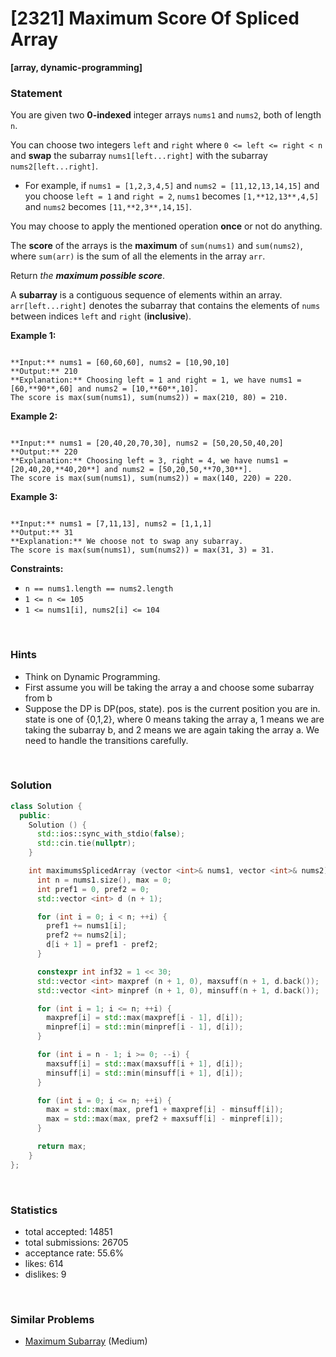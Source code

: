 # [2321] Maximum Score Of Spliced Array

**[array, dynamic-programming]**

### Statement

You are given two **0-indexed** integer arrays `nums1` and `nums2`, both of length `n`.

You can choose two integers `left` and `right` where `0 <= left <= right < n` and **swap** the subarray `nums1[left...right]` with the subarray `nums2[left...right]`.

* For example, if `nums1 = [1,2,3,4,5]` and `nums2 = [11,12,13,14,15]` and you choose `left = 1` and `right = 2`, `nums1` becomes `[1,**12,13**,4,5]` and `nums2` becomes `[11,**2,3**,14,15]`.



You may choose to apply the mentioned operation **once** or not do anything.

The **score** of the arrays is the **maximum** of `sum(nums1)` and `sum(nums2)`, where `sum(arr)` is the sum of all the elements in the array `arr`.

Return *the **maximum possible score***.

A **subarray** is a contiguous sequence of elements within an array. `arr[left...right]` denotes the subarray that contains the elements of `nums` between indices `left` and `right` (**inclusive**).


**Example 1:**

```

**Input:** nums1 = [60,60,60], nums2 = [10,90,10]
**Output:** 210
**Explanation:** Choosing left = 1 and right = 1, we have nums1 = [60,**90**,60] and nums2 = [10,**60**,10].
The score is max(sum(nums1), sum(nums2)) = max(210, 80) = 210.
```

**Example 2:**

```

**Input:** nums1 = [20,40,20,70,30], nums2 = [50,20,50,40,20]
**Output:** 220
**Explanation:** Choosing left = 3, right = 4, we have nums1 = [20,40,20,**40,20**] and nums2 = [50,20,50,**70,30**].
The score is max(sum(nums1), sum(nums2)) = max(140, 220) = 220.

```

**Example 3:**

```

**Input:** nums1 = [7,11,13], nums2 = [1,1,1]
**Output:** 31
**Explanation:** We choose not to swap any subarray.
The score is max(sum(nums1), sum(nums2)) = max(31, 3) = 31.

```

**Constraints:**
* `n == nums1.length == nums2.length`
* `1 <= n <= 105`
* `1 <= nums1[i], nums2[i] <= 104`


<br>

### Hints

- Think on Dynamic Programming.
- First assume you will be taking the array a and choose some subarray from b
- Suppose the DP is DP(pos, state). pos is the current position you are in. state is one of {0,1,2}, where 0 means taking the array a, 1 means we are taking the subarray b, and 2 means we are again taking the array a. We need to handle the transitions carefully.

<br>

### Solution

```cpp
class Solution {
  public:
    Solution () {
      std::ios::sync_with_stdio(false);
      std::cin.tie(nullptr);
    }

    int maximumsSplicedArray (vector <int>& nums1, vector <int>& nums2) {
      int n = nums1.size(), max = 0;
      int pref1 = 0, pref2 = 0;
      std::vector <int> d (n + 1);

      for (int i = 0; i < n; ++i) {
        pref1 += nums1[i];
        pref2 += nums2[i];
        d[i + 1] = pref1 - pref2;
      }

      constexpr int inf32 = 1 << 30;
      std::vector <int> maxpref (n + 1, 0), maxsuff(n + 1, d.back());
      std::vector <int> minpref (n + 1, 0), minsuff(n + 1, d.back());

      for (int i = 1; i <= n; ++i) {
        maxpref[i] = std::max(maxpref[i - 1], d[i]);
        minpref[i] = std::min(minpref[i - 1], d[i]);
      }

      for (int i = n - 1; i >= 0; --i) {
        maxsuff[i] = std::max(maxsuff[i + 1], d[i]);
        minsuff[i] = std::min(minsuff[i + 1], d[i]);
      }

      for (int i = 0; i <= n; ++i) {
        max = std::max(max, pref1 + maxpref[i] - minsuff[i]);
        max = std::max(max, pref2 + maxsuff[i] - minpref[i]);
      }

      return max;
    }
};
```

<br>

### Statistics

- total accepted: 14851
- total submissions: 26705
- acceptance rate: 55.6%
- likes: 614
- dislikes: 9

<br>

### Similar Problems

- [Maximum Subarray](https://leetcode.com/problems/maximum-subarray) (Medium)
